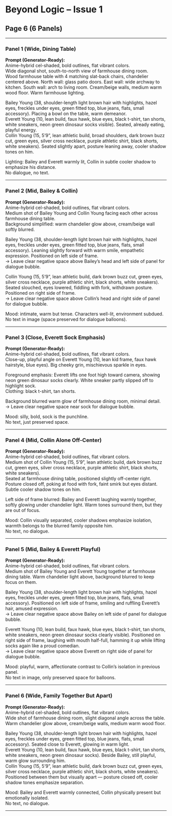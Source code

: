 # Beyond Logic – Issue 1  
## Page 6 (6 Panels)

---

### Panel 1 (Wide, Dining Table)  
**Prompt (Generator-Ready):**  
Anime-hybrid cel-shaded, bold outlines, flat vibrant colors.  
Wide diagonal shot, south-to-north view of farmhouse dining room.  
Wood farmhouse table with 4 matching slat-back chairs, chandelier centered above. North wall: glass patio doors. East wall: wide archway to kitchen. South wall: arch to living room. Cream/beige walls, medium warm wood floor. Warm farmhouse lighting.  

Bailey Young (38, shoulder-length light brown hair with highlights, hazel eyes, freckles under eyes, green fitted top, blue jeans, flats, small accessory). Placing a bowl on the table, warm demeanor.  
Everett Young (10, lean build, faux hawk, blue eyes, black t-shirt, tan shorts, white sneakers, neon green dinosaur socks visible). Seated, already eating, playful energy.  
Collin Young (15, 5’9”, lean athletic build, broad shoulders, dark brown buzz cut, green eyes, silver cross necklace, purple athletic shirt, black shorts, white sneakers). Seated slightly apart, posture leaning away, cooler shadow tones on him.  

Lighting: Bailey and Everett warmly lit, Collin in subtle cooler shadow to emphasize his distance.  
No dialogue, no text.  

---

### Panel 2 (Mid, Bailey & Collin)  
**Prompt (Generator-Ready):**  
Anime-hybrid cel-shaded, bold outlines, flat vibrant colors.  
Medium shot of Bailey Young and Collin Young facing each other across farmhouse dining table.  
Background simplified: warm chandelier glow above, cream/beige wall softly blurred.  

Bailey Young (38, shoulder-length light brown hair with highlights, hazel eyes, freckles under eyes, green fitted top, blue jeans, flats, small accessory). Leaning slightly forward with warm smile, empathetic expression. Positioned on left side of frame.  
→ Leave clear negative space above Bailey’s head and left side of panel for dialogue bubble.  

Collin Young (15, 5’9”, lean athletic build, dark brown buzz cut, green eyes, silver cross necklace, purple athletic shirt, black shorts, white sneakers). Seated slouched, eyes lowered, fiddling with fork, withdrawn posture. Positioned on right side of frame.  
→ Leave clear negative space above Collin’s head and right side of panel for dialogue bubble.  

Mood: intimate, warm but tense. Characters well-lit, environment subdued.  
No text in image (space preserved for dialogue balloons).  

---

### Panel 3 (Close, Everett Sock Emphasis)  
**Prompt (Generator-Ready):**  
Anime-hybrid cel-shaded, bold outlines, flat vibrant colors.  
Close-up, playful angle on Everett Young (10, lean kid frame, faux hawk hairstyle, blue eyes). Big cheeky grin, mischievous sparkle in eyes.  

Foreground emphasis: Everett lifts one foot high toward camera, showing neon green dinosaur socks clearly. White sneaker partly slipped off to highlight sock.  
Clothing: black t-shirt, tan shorts.  

Background blurred warm glow of farmhouse dining room, minimal detail.  
→ Leave clear negative space near sock for dialogue bubble.  

Mood: silly, bold, sock is the punchline.  
No text, just preserved space.  

---

### Panel 4 (Mid, Collin Alone Off-Center)  
**Prompt (Generator-Ready):**  
Anime-hybrid cel-shaded, bold outlines, flat vibrant colors.  
Medium shot of Collin Young (15, 5’9”, lean athletic build, dark brown buzz cut, green eyes, silver cross necklace, purple athletic shirt, black shorts, white sneakers).  
Seated at farmhouse dining table, positioned slightly off-center right. Posture closed off, poking at food with fork, faint smirk but eyes distant. Subtle cooler shadow tones on him.  

Left side of frame blurred: Bailey and Everett laughing warmly together, softly glowing under chandelier light. Warm tones surround them, but they are out of focus.  

Mood: Collin visually separated, cooler shadows emphasize isolation, warmth belongs to the blurred family opposite him.  
No text, no dialogue.  

---

### Panel 5 (Mid, Bailey & Everett Playful)  
**Prompt (Generator-Ready):**  
Anime-hybrid cel-shaded, bold outlines, flat vibrant colors.  
Medium shot of Bailey Young and Everett Young together at farmhouse dining table. Warm chandelier light above, background blurred to keep focus on them.  

Bailey Young (38, shoulder-length light brown hair with highlights, hazel eyes, freckles under eyes, green fitted top, blue jeans, flats, small accessory). Positioned on left side of frame, smiling and ruffling Everett’s hair, amused expression.  
→ Leave clear negative space above Bailey on left side of panel for dialogue bubble.  

Everett Young (10, lean build, faux hawk, blue eyes, black t-shirt, tan shorts, white sneakers, neon green dinosaur socks clearly visible). Positioned on right side of frame, laughing with mouth half-full, hamming it up while lifting socks again like a proud comedian.  
→ Leave clear negative space above Everett on right side of panel for dialogue bubble.  

Mood: playful, warm, affectionate contrast to Collin’s isolation in previous panel.  
No text in image, only preserved space for balloons.  

---

### Panel 6 (Wide, Family Together But Apart)  
**Prompt (Generator-Ready):**  
Anime-hybrid cel-shaded, bold outlines, flat vibrant colors.  
Wide shot of farmhouse dining room, slight diagonal angle across the table. Warm chandelier glow above, cream/beige walls, medium warm wood floor.  

Bailey Young (38, shoulder-length light brown hair with highlights, hazel eyes, freckles under eyes, green fitted top, blue jeans, flats, small accessory). Seated close to Everett, glowing in warm light.  
Everett Young (10, lean build, faux hawk, blue eyes, black t-shirt, tan shorts, white sneakers, neon green dinosaur socks). Beside Bailey, still playful, warm glow surrounding him.  
Collin Young (15, 5’9”, lean athletic build, dark brown buzz cut, green eyes, silver cross necklace, purple athletic shirt, black shorts, white sneakers). Positioned between them but visually apart — posture closed off, cooler shadow tones emphasize separation.  

Mood: Bailey and Everett warmly connected, Collin physically present but emotionally isolated.  
No text, no dialogue.  

---
